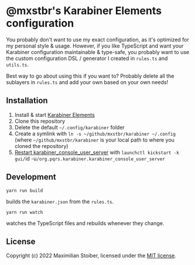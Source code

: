 # @mxstbr's Karabiner Elements configuration

You probably don't want to use my exact configuration, as it's optimized for my personal style & usage. However, if you like TypeScript and want your Karabiner configuration maintainable & type-safe, you probably want to use the custom configuration DSL / generator I created in `rules.ts` and `utils.ts`.

Best way to go about using this if you want to? Probably delete all the sublayers in `rules.ts` and add your own based on your own needs!

## Installation

1. Install & start [Karabiner Elements](https://karabiner-elements.pqrs.org/)
1. Clone this repository
1. Delete the default `~/.config/karabiner` folder
1. Create a symlink with `ln -s ~/github/mxstbr/karabiner ~/.config` (where `~/github/mxstbr/karabiner` is your local path to where you cloned the repository)
1. [Restart karabiner_console_user_server](https://karabiner-elements.pqrs.org/docs/manual/misc/configuration-file-path/) with `launchctl kickstart -k gui/`id -u`/org.pqrs.karabiner.karabiner_console_user_server`

## Development

```
yarn run build
```

builds the `karabiner.json` from the `rules.ts`.

```
yarn run watch
```

watches the TypeScript files and rebuilds whenever they change.

## License

Copyright (c) 2022 Maximilian Stoiber, licensed under the [MIT license](./LICENSE.md).
